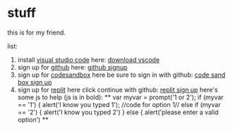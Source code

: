 # stuff
this is for my friend.

list:

1. install [visual studio code](https://code.visualstudio.com/) here:
[download vscode](https://code.visualstudio.com/download)
2. sign up for [github](https://github.com/) here:
[github signup](https://github.com)
3. sign up for [codesandbox](https://codesandbox.io) here be sure to sign in with github:
[code sand box sign up](https://codesandbox.io/signin?utm_source=landingpage)
4. sign up for [replit](https://repl.it) here click continue with github: 
[replit sign up](https://replit.com/signup)
here's some js to help (js is in bold):
**
var myvar = prompt('1 or 2'); 
   if (myvar == '1') {
     alert('I know you typed 1');
//code for option 1//
      else if (myvar == '2') {
         alert('I know you typed 2')
       }
          else {
      alert('please enter a valid option')
**